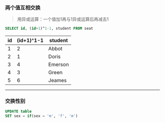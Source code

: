 ### 两个值互相交换
 >用异或运算：一个值加1再与1异或运算后再减去1
```sql
SELECT id, (id+1)^1-1, student FROM seat
```
| id | (id+1)^1-1 | student |
|----|------------|---------|
| 1  | 2          | Abbot   |
| 2  | 1          | Doris   |
| 3  | 4          | Emerson |
| 4  | 3          | Green   |
| 5  | 6          | Jeames  |
---
### 交换性别
```sql
UPDATE table
SET sex = if(sex = 'm', 'f', 'm')
```
